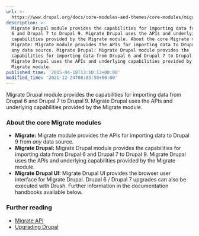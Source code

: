 ```yaml
---
url: >-
  https://www.drupal.org/docs/core-modules-and-themes/core-modules/migrate-drupal-module/migrate-drupal-overview
description: >-
  Migrate Drupal module provides the capabilities for importing data from Drupal
  6 and Drupal 7 to Drupal 9. Migrate Drupal uses the APIs and underlying
  capabilities provided by the Migrate module. About the core Migrate modules
  Migrate: Migrate module provides the APIs for importing data to Drupal 9 from
  any data source. Migrate Drupal: Migrate Drupal module provides the
  capabilities for importing data from Drupal 6 and Drupal 7 to Drupal 9.
  Migrate Drupal uses the APIs and underlying capabilities provided by the
  Migrate module.
published_time: '2015-04-18T13:10:13+00:00'
modified_time: '2021-12-24T08:03:50+00:00'
---
```

Migrate Drupal module provides the capabilities for importing data from Drupal 6 and Drupal 7 to Drupal 9\. Migrate Drupal uses the APIs and underlying capabilities provided by the Migrate module.

### About the core Migrate modules

* **Migrate:** Migrate module provides the APIs for importing data to Drupal 9 from _any_ data source.
* **Migrate Drupal:** Migrate Drupal module provides the capabilities for importing data from Drupal 6 and Drupal 7 to Drupal 9\. Migrate Drupal uses the APIs and underlying capabilities provided by the Migrate module.
* **Migrate Drupal UI:** Migrate Drupal UI provides the browser user interface for Migrate Drupal. Drupal 6 / Drupal 7 upgrades can also be executed with Drush. Further information in the documentation handbooks available below.

### Further reading

* [Migrate API](https://www.drupal.org/docs/drupal-apis/migrate-api)
* [Upgrading Drupal](https://www.drupal.org/docs/upgrading-drupal)